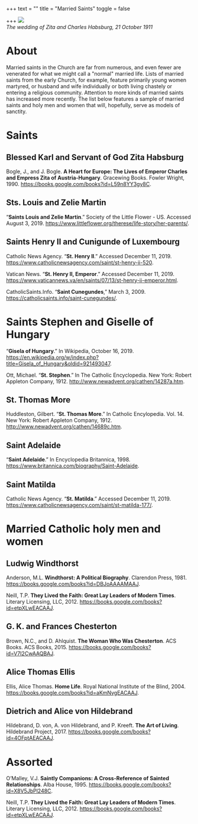 +++
text = ""
title = "Married Saints"
toggle = false

+++
![](https://upload.wikimedia.org/wikipedia/commons/c/ca/Zitawed.jpg)  
_The wedding of Zita and Charles Habsburg, 21 October 1911_

# About

Married saints in the Church are far from numerous, and even fewer are venerated for what we might call a "normal" married life. Lists of married saints from the early Church, for example, feature primarily young women martyred, or husband and wife individually or both living chastely or entering a religious community. Attention to more kinds of married saints has increased more recently. The list below features a sample of married saints and holy men and women that will, hopefully, serve as models of sanctity.

# Saints

## Blessed Karl and Servant of God Zita Habsburg

Bogle, J., and J. Bogle. **A Heart for Europe: The Lives of Emperor Charles and Empress Zita of Austria-Hungary**. Gracewing Books. Fowler Wright, 1990. https://books.google.com/books?id=L59n8YY3gy8C.

## Sts. Louis and Zelie Martin

“**Saints Louis and Zelie Martin**.” Society of the Little Flower - US. Accessed August 3, 2019. https://www.littleflower.org/therese/life-story/her-parents/.

## Saints Henry II and Cunigunde of Luxembourg

Catholic News Agency. “**St. Henry II**.” Accessed December 11, 2019. https://www.catholicnewsagency.com/saint/st-henry-ii-520.

Vatican News. “**St. Henry II, Emperor**.” Accessed December 11, 2019. https://www.vaticannews.va/en/saints/07/13/st-henry-ii-emperor.html.

CatholicSaints.Info. “**Saint Cunegundes**,” March 3, 2009. https://catholicsaints.info/saint-cunegundes/.

# Saints Stephen and Giselle of Hungary

“**Gisela of Hungary**.” In Wikipedia, October 16, 2019. https://en.wikipedia.org/w/index.php?title=Gisela_of_Hungary&oldid=921493047.

Ott, Michael. “**St. Stephen**.” In The Catholic Encyclopedia. New York: Robert Appleton Company, 1912. http://www.newadvent.org/cathen/14287a.htm.


## St. Thomas More

Huddleston, Gilbert. “**St. Thomas More**.” In Catholic Encylopedia. Vol. 14. New York: Robert Appleton Company, 1912. http://www.newadvent.org/cathen/14689c.htm.

## Saint Adelaide 

“**Saint Adelaide**.” In Encyclopedia Britannica, 1998. https://www.britannica.com/biography/Saint-Adelaide.

## Saint Matilda 

Catholic News Agency. “**St. Matilda**.” Accessed December 11, 2019. https://www.catholicnewsagency.com/saint/st-matilda-177/.

# Married Catholic holy men and women

## Ludwig Windthorst

Anderson, M.L. **Windthorst: A Political Biography**. Clarendon Press, 1981. https://books.google.com/books?id=DBJoAAAAMAAJ.

Neill, T.P. **They Lived the Faith: Great Lay Leaders of Modern Times**. Literary Licensing, LLC, 2012. https://books.google.com/books?id=etpXLwEACAAJ.

## G. K. and Frances Chesterton

Brown, N.C., and D. Ahlquist. **The Woman Who Was Chesterton**. ACS Books. ACS Books, 2015. https://books.google.com/books?id=V7I2CwAAQBAJ.

## Alice Thomas Ellis

Ellis, Alice Thomas. **Home Life**. Royal National Institute of the Blind, 2004. https://books.google.com/books?id=aKmNvgEACAAJ.

## Dietrich and Alice von Hildebrand

Hildebrand, D. von, A. von Hildebrand, and P. Kreeft. **The Art of Living**. Hildebrand Project, 2017. https://books.google.com/books?id=4OFptAEACAAJ.

# Assorted 

O’Malley, V.J. **Saintly Companions: A Cross-Reference of Sainted Relationships**. Alba House, 1995. https://books.google.com/books?id=X8V5JbPl248C.

Neill, T.P. **They Lived the Faith: Great Lay Leaders of Modern Times**. Literary Licensing, LLC, 2012. https://books.google.com/books?id=etpXLwEACAAJ.


